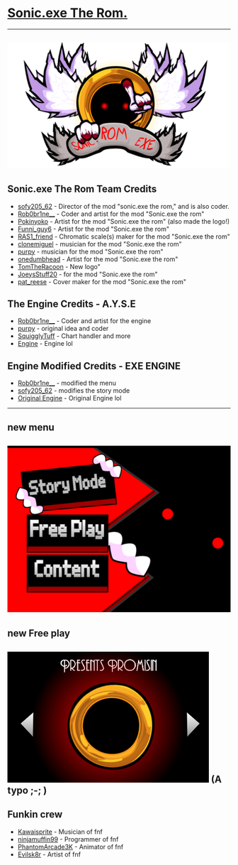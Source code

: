 # [Sonic.exe The Rom.](https://github.com/sofy62/sonic.exe-the-rom/)

----------------------------------------------

![](/art/NEWNEWLOGO.png)
----------------------------------------------

## Sonic.exe The Rom Team Credits
- [sofy205_62](https://scratch.mit.edu/users/sofy205_62) - Director of the mod "sonic.exe the rom," and is also coder.
- [Rob0br1ne__](https://scratch.mit.edu/users/Rob0br1ne__) - Coder and artist for the mod "Sonic.exe the rom"
- [Pokinyoko](https://scratch.mit.edu/users/Pokinyoko) - Artist for the mod "Sonic.exe the rom" (also made the logo!)
- [Funni_guy6](https://scratch.mit.edu/users/Funni_guy6) - Artist for the mod "Sonic.exe the rom"
- [RAS1_friend](https://scratch.mit.edu/users/RAS1_friend) - Chromatic scale(s) maker for the mod "Sonic.exe the rom"
- [clonemiguel](https://scratch.mit.edu/users/clonemiguel) - musician for the mod "Sonic.exe the rom"
- [purpy](https://scratch.mit.edu/users/purpy) - musician for the mod "Sonic.exe the rom"
- [onedumbhead](https://scratch.mit.edu/users/onedumbhead) - Artist for the mod "Sonic.exe the rom"
- [TomTheRacoon](https://scratch.mit.edu/users/TomTheRacoon) - New logo"
- [JoeysStuff20](https://scratch.mit.edu/users/JoeysStuff20) - for the mod "Sonic.exe the rom"
- [pat_reese](https://scratch.mit.edu/users/pat_reese) - Cover maker for the mod "Sonic.exe the rom"

## The Engine Credits - A.Y.S.E

- [Rob0br1ne__](https://scratch.mit.edu/users/Rob0br1ne__) - Coder and artist for the engine
- [purpy](https://scratch.mit.edu/users/purpy) - original idea and coder
- [SquigglyTuff](https://scratch.mit.edu/users/SquigglyTuff) - Chart handler and more
- [Engine](https://scratch.mit.edu/projects/708619040/) - Engine lol

## Engine Modified Credits - EXE ENGINE

- [Rob0br1ne__](https://scratch.mit.edu/users/Rob0br1ne__) - modified the menu
- [sofy205_62](https://scratch.mit.edu/users/sofy205_62) - modifies the story mode
- [Original Engine](https://scratch.mit.edu/projects/708619040) - Original Engine lol




----------------------------------------------
## new menu
![](/art/menuUpdated.png)
----------------------------------------------
## new Free play
![](/art/freeplayleak.png)
(A typo ;-; )
---------------------------------------------

## Funkin crew
- [Kawaisprite](https://twitter.com/kawaisprite) - Musician of fnf
- [ninjamuffin99](https://twitter.com/ninja_muffin99) - Programmer of fnf
- [PhantomArcade3K](https://twitter.com/phantomarcade3k) - Animator of fnf
- [Evilsk8r](https://twitter.com/evilsk8r)  - Artist of fnf
